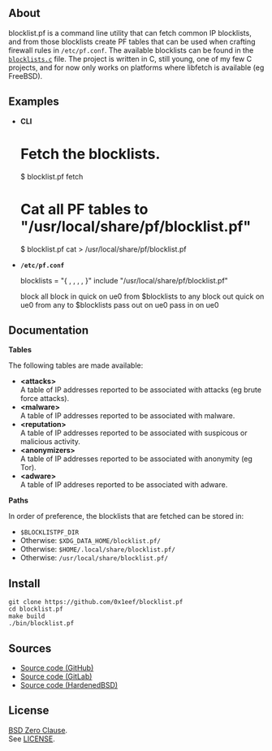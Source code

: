 ## About

blocklist.pf is a command line utility that can fetch common IP
blocklists, and from those blocklists create PF tables that can
be used when crafting firewall rules in `/etc/pf.conf`.
The available blocklists can be found in the
[`blocklists.c`](/src/blocklists.c)
file. The project is written in C, still young, one of my few C
projects, and for now only works on platforms where libfetch is
available (eg FreeBSD).

## Examples

* **CLI**

    # Fetch the blocklists.
    $ blocklist.pf fetch

    # Cat all PF tables to "/usr/local/share/pf/blocklist.pf"
    $ blocklist.pf cat > /usr/local/share/pf/blocklist.pf

* **`/etc/pf.conf`**

    blocklists = "{ <attacks>, <malware>, <reputation>, <anonymizers>, <adware> }"
    include "/usr/local/share/pf/blocklist.pf"

    block all
    block in quick on ue0 from $blocklists to any
    block out quick on ue0 from any to $blocklists
    pass out on ue0
    pass in on ue0

## Documentation

**Tables**

The following tables are made available:

* __&lt;attacks&gt;__ <br>
  A table of IP addresses reported to be associated with attacks (eg brute force attacks).
* __&lt;malware&gt;__ <br>
  A table of IP addresses reported to be associated with malware.
* __&lt;reputation&gt;__ <br>
  A table of IP addresses reported to be associated with suspicous or malicious activity.
* __&lt;anonymizers&gt;__ <br>
  A table of IP addresses reported to be associated with anonymity (eg Tor).
* __&lt;adware&gt;__ <br>
  A table of IP addreses reported to be associated with adware.

**Paths**

In order of preference, the blocklists that are fetched can be stored in:

* `$BLOCKLISTPF_DIR`
* Otherwise: `$XDG_DATA_HOME/blocklist.pf/`
* Otherwise: `$HOME/.local/share/blocklist.pf/`
* Otherwise: `/usr/local/share/blocklist.pf/`

## Install

    git clone https://github.com/0x1eef/blocklist.pf
    cd blocklist.pf
    make build
    ./bin/blocklist.pf

## Sources

* [Source code (GitHub)](https://github.com/0x1eef/blocklist.pf#readme)
* [Source code (GitLab)](https://gitlab.com/0x1eef/blocklist.pf#about)
* [Source code (HardenedBSD)](https://git.hardenedbsd.org/0x1eef/blocklist.pf#about)

## License

[BSD Zero Clause](https://choosealicense.com/licenses/0bsd/).
<br>
See [LICENSE](./LICENSE).
